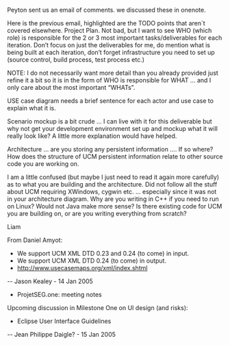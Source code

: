 Peyton sent us an email of comments. we discussed these in onenote.

Here is the previous email, highlighted are the TODO points that aren`t covered elsewhere. Project Plan. Not bad, but I want to see WHO (which role) is responsible for the 2 or 3 most important tasks/deliverables for each iteration. Don’t focus on just the deliverables for me, do mention what is being built at each iteration, don’t forget infrastructure you need to set up (source control, build process, test process etc.)

NOTE: I do not necessarily want more detail than you already provided just refine it a bit so it is in the form of WHO is responsible for WHAT … and I only care about the most important “WHATs”.

USE case diagram needs a brief sentence for each actor and use case to explain what it is.

Scenario mockup is a bit crude … I can live with it for this deliverable but why not get your development environment set up and mockup what it will really look like? A little more explanation would have helped.

Architecture … are you storing any persistent information …. If so where? How does the structure of UCM persistent information relate to other source code you are working on.

I am a little confused (but maybe I just need to read it again more carefully) as to what you are building and the architecture. Did not follow all the stuff about UCM requiring XWindows, cygwin etc. … especially since it was not in your architecture diagram. Why are you writing in C++ if you need to run on Linux? Would not Java make more sense? Is there existing code for UCM you are building on, or are you writing everything from scratch?

Liam

From Daniel Amyot:

 -   We support UCM XML DTD 0.23 and 0.24 (to come) in input.
 -   We support UCM XML DTD 0.24 (to come) in output.
 -   http://www.usecasemaps.org/xml/index.shtml 

-- Jason Kealey - 14 Jan 2005

 -   ProjetSEG.one: meeting notes 

Upcoming discussion in Milestone One on UI design (and risks):

  -  Eclipse User Interface Guidelines 

-- Jean Philippe Daigle? - 15 Jan 2005 